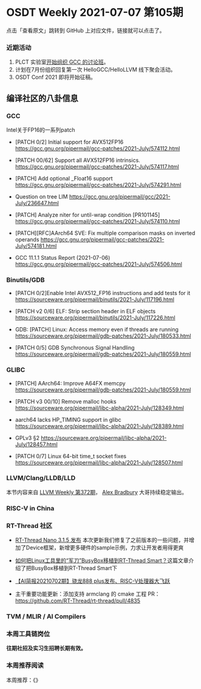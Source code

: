 # OSDT Weekly 2021-07-07 第105期

点击「查看原文」跳转到 GitHub 上对应文件，链接就可以点击了。

### 近期活动

1. PLCT 实验室[开始组织 GCC 的讨论班](https://mp.weixin.qq.com/s/UfK6wAEaqNhDpo7d2FPytQ)。
2. 计划在7月份组织回复第一次 HelloGCC/HelloLLVM 线下聚会活动。
3. OSDT Conf 2021 即将开始征稿。

## 编译社区的八卦信息

### GCC

Intel关于FP16的一系列patch
- [PATCH 0/2] Initial support for AVX512FP16
  https://gcc.gnu.org/pipermail/gcc-patches/2021-July/574112.html

- [PATCH 00/62] Support all AVX512FP16 intrinsics.
  https://gcc.gnu.org/pipermail/gcc-patches/2021-July/574117.html

- [PATCH] Add optional _Float16 support
  https://gcc.gnu.org/pipermail/gcc-patches/2021-July/574291.html

- Question on tree LIM
  https://gcc.gnu.org/pipermail/gcc/2021-July/236647.html

- [PATCH] Analyze niter for until-wrap condition [PR101145]
  https://gcc.gnu.org/pipermail/gcc-patches/2021-July/574110.html

- [PATCH][RFC]AArch64 SVE: Fix multiple comparison masks on inverted operands
  https://gcc.gnu.org/pipermail/gcc-patches/2021-July/574181.html

- GCC 11.1.1 Status Report (2021-07-06)
  https://gcc.gnu.org/pipermail/gcc-patches/2021-July/574506.html


### Binutils/GDB

- [PATCH 0/2]Enable Intel AVX512_FP16 instructions and add tests for it
  https://sourceware.org/pipermail/binutils/2021-July/117196.html

- [PATCH v2 0/6] ELF: Strip section header in ELF objects
  https://sourceware.org/pipermail/binutils/2021-July/117226.html

- GDB: [PATCH] Linux: Access memory even if threads are running
  https://sourceware.org/pipermail/gdb-patches/2021-July/180533.html

- [PATCH 0/5] GDB Synchronous Signal Handling
  https://sourceware.org/pipermail/gdb-patches/2021-July/180559.html

### GLIBC

- [PATCH] AArch64: Improve A64FX memcpy
  https://sourceware.org/pipermail/gdb-patches/2021-July/180559.html

- [PATCH v3 00/10] Remove malloc hooks
  https://sourceware.org/pipermail/libc-alpha/2021-July/128349.html

- aarch64 lacks HP_TIMING support in glibc
  https://sourceware.org/pipermail/libc-alpha/2021-July/128389.html

- GPLv3 §2
  https://sourceware.org/pipermail/libc-alpha/2021-July/128457.html

- [PATCH 0/7] Linux 64-bit time_t socket fixes
  https://sourceware.org/pipermail/libc-alpha/2021-July/128507.html

### LLVM/Clang/LLDB/LLD

本节内容来自 [LLVM Weekly 第372期](http://llvmweekly.org/issue/372)，
[Alex Bradbury](https://www.linkedin.com/in/alex-bradbury/) 大哥持续稳定输出。

### RISC-V in China

### RT-Thread 社区

- [RT-Thread Nano 3.1.5 发布](https://mp.weixin.qq.com/s/nb2Ku30Z4Gmq59IE4DakKA) 本次更新我们修复了之前版本的一些问题，并增加了Device框架，新增更多硬件的sample示例，力求让开发者用得更爽

- [如何把Linux工具里的“军刀”BusyBox移植到RT-Thread Smart？](https://mp.weixin.qq.com/s/J1ENPBmHkzUncE5D8ef6PA)这篇文章介绍了把BusyBox移植到RT-Thread Smart下

- [【AI简报20210702期】骁龙888 plus发布、RISC-V处理器大飞跃](https://mp.weixin.qq.com/s/z7wSapVZohsc3Z7nGU4TSw)

- 主干重要功能更新：添加支持 armclang 的 cmake 工程 PR： https://github.com/RT-Thread/rt-thread/pull/4835

### TVM / MLIR / AI Compilers

### 本周工具链岗位

**往期社招及实习生招聘长期有效。**

### 本周推荐阅读

本周推荐：《》
